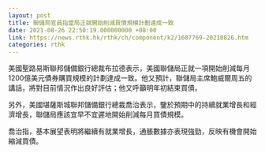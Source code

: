 ```yaml
---
layout: post
title: 聯儲局官員指當局正就開始削減買債規模計劃達成一致
date: 2021-08-26 22:50:19.000000000 +08:00
link: https://news.rthk.hk/rthk/ch/component/k2/1607769-20210826.htm
categories: rthk
---
```


美國聖路易斯聯邦儲備銀行總裁布拉德表示，美國聯儲局正就一項開始削減每月1200億美元債券購買規模的計劃達成一致。他又預計，聯儲局主席鮑威爾周五的講話，將對目前情況作出良好評估；他又呼籲明年初結束買債。

另外，美國堪薩斯城聯邦儲備銀行總裁喬治表示，鑒於預期中的持續就業增長和經濟增長，聯儲局應該宜早不宜遲地開始削減每月買債規模。

喬治指，基本展望表明將繼續有就業增長，通脹數據亦表現強勁，反映有機會開始縮減買債。
